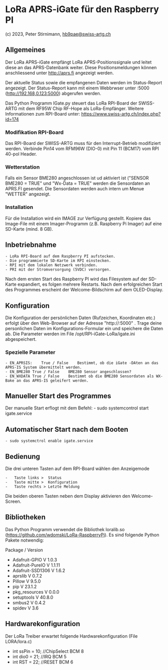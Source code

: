 #	LoRa APRS-iGate für den Raspberry PI
(c) 2023, Peter Stirnimann, hb9pae@swiss-artg.ch

##	Allgemeines
Der LoRa APRS-iGate empfängt LoRa APRS-Positionssignale und leitet diese an das 
APRS-Datenbank weiter. Diese Positionsmeldungen können anschliessend unter http://aprs.fi 
angezeigt werden. 

Der aktuelle Status sowie die empfangenen Daten werden im Status-Report angezeigt. Der 
Status-Report kann mit einem Webbrwser unter <IP>:5000   (http://192.168,0.123:5000)  abgerufen werden.
 
Das Python Programm IGate.py steuert das LoRa RPI-Board der SWISS-ARTG mit dem RF95W Chip RF-Hope
als LoRa-Empfänger. Weitere Informationen zum RPI-Board unter:  https://www.swiss-artg.ch/index.php?id=174

###	Modifikation RPI-Board
Das RPI-Board der SWISS-ARTG muss für den Interrupt-Betrieb modifiziert werden.
Verbinde Pin14 vom RFM96W (DIO-0) mit Pin 11 (BCM17) vom RPI 40-pol Header.

###	Wetterstation
Falls ein Sensor BME280 angeschlossen ist ud aktiviert ist ("SENSOR BME280 = TRUE" und 
"Wx-Data = TRUE" werden die Sensordaten an APRS.FI gesendet. Die Sensordaten werden auch intern
um Menue "WETTER" angezeigt.

### 	Installation
Für die Installation wird ein IMAGE zur Verfügung gestellt. Kopiere das Image-File 
mit einem Imager-Programm (z.B. Raspberry Pi Imager) auf eine SD-Karte (mind. 8 GB).

## 	Inbetriebnahme
	- LoRa RPI-Board auf dem Raspberry PI aufstecken.
	- Die programmierte SD-Karte im RPI einstecken.
	- RPI mit dem lokalen Netzwerk verbinden.
	- PRI mit der Stromversorgung (5VDC) versorgen.

Nach dem ersten Start des Raspberry PI wird das Filesystem auf der SD-Karte expandiert, es 
folgen mehrere Restarts. Nach dem erfolgreichen Start des Programmes erscheint der Welcome-Bildschirm 
auf dem OLED-Display.

##	Konfiguration
Die Konfiguration der persönlichen Daten (Rufzeichen, Koordinaten etc.) erfolgt über den Web-Browser  auf der Adresse 
"http://<IP>:5000" . Trage deine personlichen Daten im Konfigurations-Formular ein und speichere  die Daten ab.
Die Parameter werden im File /opt/RPI-iGate-LoRa/igate.ini abgespeichert.

### 	Spezielle Parameter 
	- EN_APRSIS:	True / False	Bestimmt, ob die iGate -DAten an das APRS-IS System übermittelt werden.
	- EN_BME280	True / False	BME280 Sensor angeschlossen?
	- EN_WXDATA	True / False	Bestimmt ob die BME280 Sensordaten als WX-Bake an das APRS-IS geleifert werden.

##	Manueller Start des Programmes
Der manuelle Start erflogt mit dem Befehl: 
	- sudo systemcontrol start igate.service

##	Automatischer Start nach dem Booten
	- sudo systemctrol enable igate.service

## 	Bedienung
Die drei unteren Tasten auf dem RPI-Board wählen den Anzeigemode

	-	Taste links >  Status 
	-	Taste mitte	>  Konfiguration
	-	Taste rechts > Letzte Meldung 	 

Die beiden oberen Tasten neben dem Display aktivieren den Welcome-Screen.
 
## 	Bibliotheken
Das Python Programm verwendet die Bibliothek loralib.so (https://github.com/wdomski/LoRa-RaspberryPi). Es sind folgende 
Python Pakete notwendig:


Package / Version
-	Adafruit-GPIO    V 1.0.3
-	Adafruit-PureIO  V 1.1.11
-	Adafruit-SSD1306 V 1.6.2
-	aprslib          V 0.7.2
-	Pillow           V 9.5.0
-	pip              V 23.1.2
-	pkg_resources    V 0.0.0
-	setuptools       V 40.8.0
-	smbus2           V 0.4.2
-	spidev           V 3.6


## 	Hardwarekonfiguration
Der LoRa Treiber erwartet folgende Hardwarekonfiguration (File LORA/lora.c)
-	int ssPin = 10; //ChipSelect  BCM 8
-	int dio0  = 21; //IRQ  BCM 5
-	int RST   = 22; //RESET BCM 6


